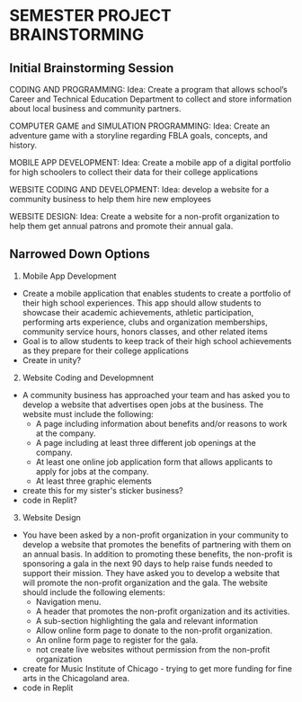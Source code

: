 # SEMESTER PROJECT BRAINSTORMING
## Initial Brainstorming Session

CODING AND PROGRAMMING:
Idea: Create a program that allows school’s Career and Technical Education Department to
collect and store information about local business and community partners. 

COMPUTER GAME and SIMULATION PROGRAMMING:
Idea: Create an adventure game with a storyline regarding FBLA goals, concepts, and history. 

MOBILE APP DEVELOPMENT:
Idea: Create a mobile app of a digital portfolio for high schoolers to collect their data for their college applications

WEBSITE CODING AND DEVELOPMENT:
Idea: develop a website for a community business to help them hire new employees

WEBSITE DESIGN:
Idea: Create a website for a non-profit organization to help them get annual patrons and promote their annual gala. 

## **Narrowed Down Options**
1. Mobile App Development
- Create a mobile application that enables students to create a portfolio of their high school
experiences. This app should allow students to showcase their academic achievements,
athletic participation, performing arts experience, clubs and organization memberships,
community service hours, honors classes, and other related items
- Goal is to allow students to keep track of their high school achievements as they prepare for their college applications
- Create in unity?
2. Website Coding and Developmnent
- A community business has approached your team and has asked you to develop a website that
advertises open jobs at the business. The website must include the following:
  - A page including information about benefits and/or reasons to work at the company.
  - A page including at least three different job openings at the company.
  - At least one online job application form that allows applicants to apply for jobs at the company.
  - At least three graphic elements
- create this for my sister's sticker business?
- code in Replit?
3. Website Design
- You have been asked by a non-profit organization in your community to develop a website
that promotes the benefits of partnering with them on an annual basis. In addition to
promoting these benefits, the non-profit is sponsoring a gala in the next 90 days to help raise
funds needed to support their mission. They have asked you to develop a website that will
promote the non-profit organization and the gala.
The website should include the following elements:
  - Navigation menu.
  - A header that promotes the non-profit organization and its activities.
  - A sub-section highlighting the gala and relevant information
  - Allow online form page to donate to the non-profit organization.
  - An online form page to register for the gala.
  - not create live websites without permission from the non-profit organization
- create for Music Institute of Chicago - trying to get more funding for fine arts in the Chicagoland area.
- code in Replit
